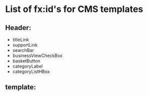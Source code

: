 # List of fx:id's for CMS templates
## Header:
- titleLink
- supportLink
- searchBar
- businessViewCheckBox
- basketButton
- categoryLabel
- categoryListHBox
## template: